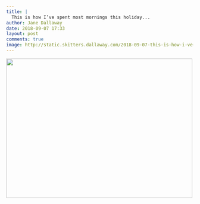 ```yaml
---
title: |
  This is how I’ve spent most mornings this holiday...
author: Jane Dallaway
date: 2018-09-07 17:33
layout: post
comments: true
image: http://static.skitters.dallaway.com/2018-09-07-this-is-how-i-ve-spent-most-mornings-this-holiday-thumb-1-IMG-6830.JPG
---
```


<div>
        <a href="http://static.skitters.dallaway.com/2018-09-07-this-is-how-i-ve-spent-most-mornings-this-holiday-fullsize-1-IMG-6830.JPG">
          <img src="http://static.skitters.dallaway.com/2018-09-07-this-is-how-i-ve-spent-most-mornings-this-holiday-thumb-1-IMG-6830.JPG" width="500" height="375"/>
        </a>
      </div>


  
      